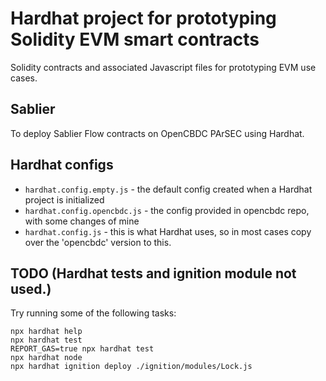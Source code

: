 # Hardhat project for prototyping Solidity EVM smart contracts

Solidity contracts and associated Javascript files for prototyping EVM use cases. 


## Sablier
To deploy Sablier Flow contracts on OpenCBDC PArSEC using Hardhat.



## Hardhat configs
* `hardhat.config.empty.js` - the default config created when a Hardhat project is initialized
* `hardhat.config.opencbdc.js` - the config provided in opencbdc repo, with some changes of mine
* `hardhat.config.js` - this is what Hardhat uses, so in most cases copy over the 'opencbdc' version to this.


## TODO (Hardhat tests and ignition module not used.)
Try running some of the following tasks:

```shell
npx hardhat help
npx hardhat test
REPORT_GAS=true npx hardhat test
npx hardhat node
npx hardhat ignition deploy ./ignition/modules/Lock.js
```
